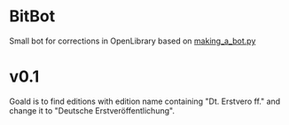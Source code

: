 # BitBot
Small bot for corrections in OpenLibrary based on [making_a_bot.py](https://github.com/internetarchive/openlibrary-client/blob/master/examples/scripts/making_a_bot.py)

# v0.1

Goald is to find editions with edition name containing "Dt. Erstvero ff." and change it to "Deutsche Erstveröffentlichung".
